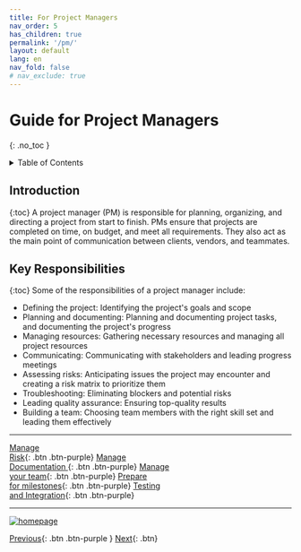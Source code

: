 ```yaml
---
title: For Project Managers
nav_order: 5
has_children: true
permalink: '/pm/'
layout: default
lang: en
nav_fold: false
# nav_exclude: true
---
```


# Guide for Project Managers
{: .no_toc }

<details markdown="block">
<summary>Table of Contents</summary>

- Table of Contents
{:toc}

</details>

## Introduction
{:toc}
A project manager (PM) is responsible for planning, organizing, and directing a project from start to finish. PMs ensure that projects are completed on time, on budget, and meet all requirements. They also act as the main point of communication between clients, vendors, and teammates. 

## Key Responsibilities
{:toc}
Some of the responsibilities of a project manager include:
- Defining the project: Identifying the project's goals and scope 
- Planning and documenting: Planning and documenting project tasks, and documenting the project's progress 
- Managing resources: Gathering necessary resources and managing all project resources 
- Communicating: Communicating with stakeholders and leading progress meetings 
- Assessing risks: Anticipating issues the project may encounter and creating a risk matrix to prioritize them 
- Troubleshooting: Eliminating blockers and potential risks 
- Leading quality assurance: Ensuring top-quality results 
- Building a team: Choosing team members with the right skill set and leading them effectively

---

[Manage <br /> Risk]({{site.url}}/project-managers/risk/index.html){: .btn .btn-purple}
[Manage <br /> Documentation ]({{site.url}}/project-managers/documentation/index.html){: .btn .btn-purple}
[Manage <br /> your team]({{site.url}}/project-managers/team/index.html){: .btn .btn-purple}
[Prepare <br /> for milestones]({{site.url}}/project-managers/milestones/index.html){: .btn .btn-purple}
[Testing <br /> and Integration]({{site.url}}/project-managers/testing/index.html){: .btn .btn-purple}

---

[![homepage](/assets/images/birds-textbook-cover.png)](https://birds-project.com/mext/pdf/Digital_Textbook_G_2021JUL06.pdf "BIRDS Digital Textbook")

[Previous]({{site.url}}/about/){: .btn .btn-purple }
[Next]({{site.url}}/overview/birds/obc-page){: .btn}